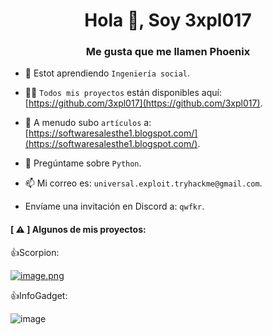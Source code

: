 <h1 align="center">Hola 👋, Soy 3xpl017</h1>
<h3 align="center">Me gusta que me llamen Phoenix</h3>

- 🌱 Estot aprendiendo `Ingeniería social`.

- 👨‍💻 `Todos mis proyectos` están disponibles aquí: [https://github.com/3xpl017](https://github.com/3xpl017).

- 📝 A menudo subo `artículos` a: [https://softwaresalesthe1.blogspot.com/](https://softwaresalesthe1.blogspot.com/).

- 💬 Pregúntame sobre `Python`.

- 📫 Mi correo es: `universal.exploit.tryhackme@gmail.com`.

- Envíame una invitación en Discord a: `qwfkr`.
<h4>[ ⚠️ ] Algunos de mis proyectos: </h4>

👍Scorpion:

[![image.png](https://i.postimg.cc/xCV5fLcr/image.png)](https://postimg.cc/sBK7KQYK)

👍InfoGadget: 

![image](https://github.com/3xpl017/3xpl017/assets/153451582/e52e9b33-af87-4ced-8a03-4090050c8d3c)
